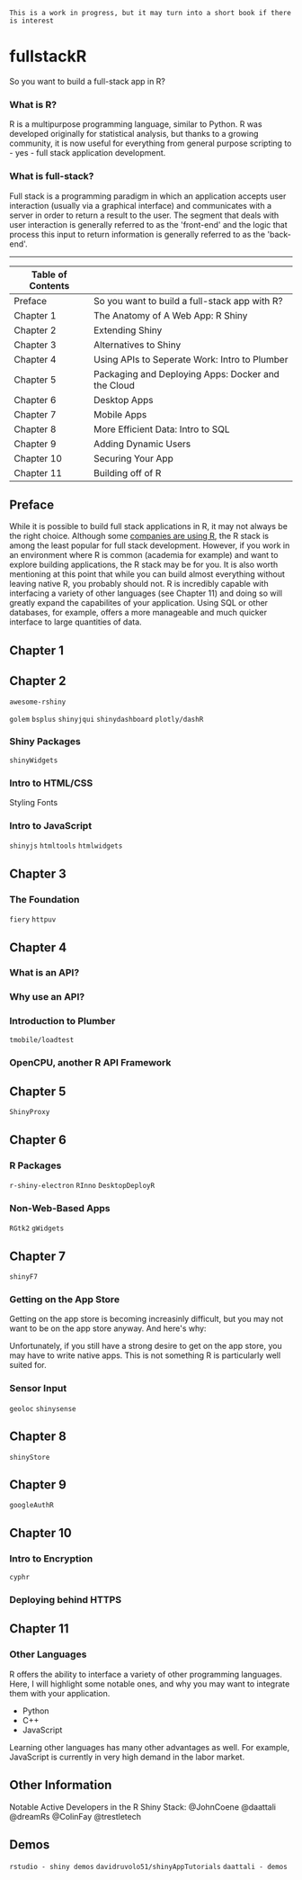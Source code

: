 `This is a work in progress, but it may turn into a short book if there is interest`

# fullstackR
So you want to build a full-stack app in R?

### What is R?
R is a multipurpose programming language, similar to Python. R was developed originally for statistical analysis, but thanks to a growing community, it is now useful for everything from general purpose scripting to - yes - full stack application development.

### What is full-stack?
Full stack is a programming paradigm in which an application accepts user interaction (usually via a graphical interface) and communicates with a server in order to return a result to the user. The segment that deals with user interaction is generally referred to as the 'front-end' and the logic that process this input to return information is generally referred to as the 'back-end'.

----
|Table of Contents| |
|---|---|
| Preface | So you want to build a full-stack app with R? |
| Chapter 1 | The Anatomy of A Web App: R Shiny |
| Chapter 2 | Extending Shiny |
| Chapter 3 | Alternatives to Shiny |
| Chapter 4 | Using APIs to Seperate Work: Intro to Plumber |
| Chapter 5 | Packaging and Deploying Apps: Docker and the Cloud |
| Chapter 6 | Desktop Apps |
| Chapter 7 | Mobile Apps |
| Chapter 8 | More Efficient Data: Intro to SQL |
| Chapter 9 | Adding Dynamic Users |
| Chapter 10 | Securing Your App |
| Chapter 11 | Building off of R |

## Preface
While it is possible to build full stack applications in R, it may not always be the right choice. Although some 
[companies are using R](https://github.com/ThinkR-open/companies-using-r), the R stack is among the least popular for full stack development. However, if you work in an environment where R is common (academia for example) and want to explore building applications, the R stack may be for you. It is also worth mentioning at this point that while you can build almost everything without leaving native R, you probably should not. R is incredibly capable with interfacing a variety of other languages (see Chapter 11) and doing so will greatly expand the capabilites of your application. Using SQL or other databases, for example, offers a more manageable and much quicker interface to large quantities of data.

## Chapter 1

## Chapter 2
`awesome-rshiny`

`golem`
`bsplus`
`shinyjqui`
`shinydashboard`
`plotly/dashR`

### Shiny Packages
`shinyWidgets`

### Intro to HTML/CSS
Styling
Fonts

### Intro to JavaScript
`shinyjs`
`htmltools`
`htmlwidgets`
## Chapter 3

### The Foundation
`fiery`
`httpuv`

## Chapter 4

### What is an API?
### Why use an API?
### Introduction to Plumber

`tmobile/loadtest`
### OpenCPU, another R API Framework

## Chapter 5
`ShinyProxy`

## Chapter 6

### R Packages
`r-shiny-electron`
`RInno`
`DesktopDeployR`

### Non-Web-Based Apps
`RGtk2`
`gWidgets`

## Chapter 7
`shinyF7`

### Getting on the App Store
Getting on the app store is becoming increasinly difficult, but you may not want to be on the app store anyway. And here's why:

Unfortunately, if you still have a strong desire to get on the app store, you may have to write native apps. This is not something R is particularly well suited for.

### Sensor Input
`geoloc`
`shinysense`

## Chapter 8
`shinyStore`

## Chapter 9
`googleAuthR`

## Chapter 10

### Intro to Encryption
`cyphr`
### Deploying behind HTTPS

## Chapter 11

### Other Languages
R offers the ability to interface a variety of other programming languages. Here, I will highlight some notable ones, and why you may want to integrate them with your application.

- Python
- C++
- JavaScript

Learning other languages has many other advantages as well. For example, JavaScript is currently in very high demand in the labor market.

## Other Information
Notable Active Developers in the R Shiny Stack:
@JohnCoene
@daattali
@dreamRs
@ColinFay
@trestletech

## Demos
`rstudio - shiny demos`
`davidruvolo51/shinyAppTutorials`
`daattali - demos`

